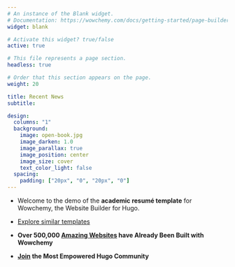 ```yaml
---
# An instance of the Blank widget.
# Documentation: https://wowchemy.com/docs/getting-started/page-builder/
widget: blank

# Activate this widget? true/false
active: true

# This file represents a page section.
headless: true

# Order that this section appears on the page.
weight: 20

title: Recent News
subtitle:

design:
  columns: "1"
  background:
    image: open-book.jpg
    image_darken: 1.0
    image_parallax: true
    image_position: center
    image_size: cover
    text_color_light: false
  spacing:
    padding: ["20px", "0", "20px", "0"]
---
```


- Welcome to the demo of the **academic resumé template** for Wowchemy, the Website Builder for Hugo.

- [Explore similar templates](https://wowchemy.com/templates/)

- **Over 500,000 [Amazing Websites](https://wowchemy.com/) have Already Been Built with Wowchemy**

- **[Join](https://wowchemy.com/templates/) the Most Empowered Hugo Community**
